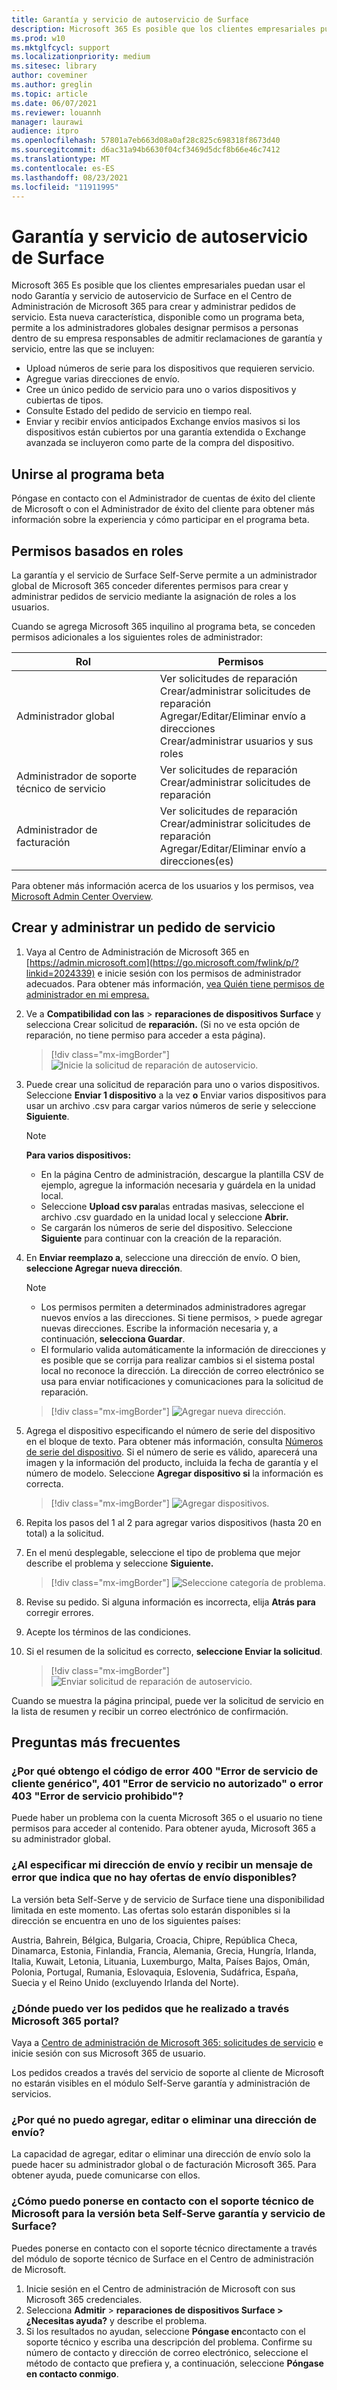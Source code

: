 ```yaml
---
title: Garantía y servicio de autoservicio de Surface
description: Microsoft 365 Es posible que los clientes empresariales puedan usar el nodo beta De garantía y servicio de Autoservicio de Surface en el Centro de administración de Microsoft para crear y administrar pedidos de servicio.
ms.prod: w10
ms.mktglfcycl: support
ms.localizationpriority: medium
ms.sitesec: library
author: coveminer
ms.author: greglin
ms.topic: article
ms.date: 06/07/2021
ms.reviewer: louannh
manager: laurawi
audience: itpro
ms.openlocfilehash: 57801a7eb663d08a0af28c825c698318f8673d40
ms.sourcegitcommit: d6ac31a94b6630f04cf3469d5dcf8b66e46c7412
ms.translationtype: MT
ms.contentlocale: es-ES
ms.lasthandoff: 08/23/2021
ms.locfileid: "11911995"
---
```

# <a name="surface-self-serve-warranty-and-service"></a>Garantía y servicio de autoservicio de Surface

Microsoft 365 Es posible que los clientes empresariales puedan usar el nodo Garantía y servicio de autoservicio de Surface en el Centro de Administración de Microsoft 365 para crear y administrar pedidos de servicio. Esta nueva característica, disponible como un programa beta, permite a los administradores globales designar permisos a personas dentro de su empresa responsables de admitir reclamaciones de garantía y servicio, entre las que se incluyen:

- Upload números de serie para los dispositivos que requieren servicio.
- Agregue varias direcciones de envío.
- Cree un único pedido de servicio para uno o varios dispositivos y cubiertas de tipos.
- Consulte Estado del pedido de servicio en tiempo real.
- Enviar y recibir envíos anticipados Exchange envíos masivos si los dispositivos están cubiertos por una garantía extendida o Exchange avanzada se incluyeron como parte de la compra del dispositivo.

## <a name="join-beta-program"></a>Unirse al programa beta

Póngase en contacto con el Administrador de cuentas de éxito del cliente de Microsoft o con el Administrador de éxito del cliente para obtener más información sobre la experiencia y cómo participar en el programa beta.

## <a name="role-based-permissions"></a>Permisos basados en roles

La garantía y el servicio de Surface Self-Serve permite a un administrador global de Microsoft 365 conceder diferentes permisos para crear y administrar pedidos de servicio mediante la asignación de roles a los usuarios.

Cuando se agrega Microsoft 365 inquilino al programa beta, se conceden permisos adicionales a los siguientes roles de administrador:

| Rol                  | Permisos                                                                                                                         |
| --------------------- | ----------------------------------------------------------------------------------------------------------------------------------- |
| Administrador global          | Ver solicitudes de reparación<br>Crear/administrar solicitudes de reparación<br>Agregar/Editar/Eliminar envío a direcciones<br>Crear/administrar usuarios y sus roles |
| Administrador de soporte técnico de servicio | Ver solicitudes de reparación<br>Crear/administrar solicitudes de reparación                                                                               |
| Administrador de facturación         | Ver solicitudes de reparación<br>Crear/administrar solicitudes de reparación<br>Agregar/Editar/Eliminar envío a direcciones(es)                                        |

Para obtener más información acerca de los usuarios y los permisos, vea [Microsoft Admin Center Overview](/microsoft-365/admin/admin-overview/about-the-admin-center).

## <a name="create-and-manage-a-service-order"></a>Crear y administrar un pedido de servicio

1. Vaya al Centro de Administración de Microsoft 365 en [https://admin.microsoft.com](https://go.microsoft.com/fwlink/p/?linkid=2024339) e inicie sesión con los permisos de administrador adecuados. Para obtener más información, [vea Quién tiene permisos de administrador en mi empresa.](/microsoft-365/business-video/admin-center-overview#who-has-admin-permissions-in-my-business)
2. Ve a **Compatibilidad con las**  >  **reparaciones de dispositivos Surface** y selecciona Crear solicitud de **reparación.** (Si no ve esta opción de reparación, no tiene permiso para acceder a esta página).

    > [!div class="mx-imgBorder"]
    > ![Inicie la solicitud de reparación de autoservicio.](images/self-serve-fig1.png)

3. Puede crear una solicitud de reparación para uno o varios dispositivos. Seleccione **Enviar 1 dispositivo** a la vez **o** Enviar varios dispositivos para usar un archivo .csv para cargar varios números de serie y seleccione **Siguiente**.

    > [!NOTE]
    > **Para varios dispositivos:**
    >
    > - En la página Centro de administración, descargue la plantilla CSV de ejemplo, agregue la información necesaria y guárdela en la unidad local.
    > - Seleccione **Upload csv para**las entradas masivas, seleccione el archivo .csv guardado en la unidad local y seleccione **Abrir.**
    > - Se cargarán los números de serie del dispositivo. Seleccione **Siguiente** para continuar con la creación de la reparación.

4. En **Enviar reemplazo a**, seleccione una dirección de envío. O bien,  **seleccione Agregar nueva dirección**.

    > [!NOTE]
    >
    > - Los permisos permiten a determinados administradores agregar nuevos envíos a las direcciones. Si tiene permisos, > puede agregar nuevas direcciones. Escribe la información necesaria y, a continuación,  **selecciona Guardar**.
    > - El formulario valida automáticamente la información de direcciones y es posible que se corrija para realizar cambios si el sistema postal local no reconoce la dirección. La dirección de correo electrónico se usa para enviar notificaciones y comunicaciones para la solicitud de reparación.

    > [!div class="mx-imgBorder"]
    > ![Agregar nueva dirección.](images/self-serve-fig2a.png)

5. Agrega el dispositivo especificando el número de serie del dispositivo en el bloque de texto. Para obtener más información, consulta [Números de serie del dispositivo](https://support.microsoft.com/help/4036293/surface-find-the-serial-number-on-surface). Si el número de serie es válido, aparecerá una imagen y la información del producto, incluida la fecha de garantía y el número de modelo. Seleccione **Agregar dispositivo si** la información es correcta.

    > [!div class="mx-imgBorder"]
    > ![Agregar dispositivos.](images/self-serve-fig2.png)

6. Repita los pasos del 1 al 2 para agregar varios dispositivos (hasta 20 en total) a la solicitud.
7. En el menú desplegable, seleccione el tipo de problema que mejor describe el problema y seleccione **Siguiente.**

    > [!div class="mx-imgBorder"]
    > ![Seleccione categoría de problema.](images/self-serve-fig3.png)

8. Revise su pedido. Si alguna información es incorrecta, elija **Atrás para** corregir errores.
9. Acepte los términos de las condiciones.
10. Si el resumen de la solicitud es correcto, **seleccione Enviar la solicitud**.

    > [!div class="mx-imgBorder"]
    > ![Enviar solicitud de reparación de autoservicio.](images/self-serve-fig4.png)

Cuando se muestra la página principal, puede ver la solicitud de servicio en la lista de resumen y recibir un correo electrónico de confirmación.

## <a name="frequently-asked-questions"></a>Preguntas más frecuentes

### <a name="why-am-i-getting-error-code-400-generic-client-service-error-401-unauthorized-service-error-or-error-403-forbidden-service-error"></a>¿Por qué obtengo el código de error 400 "Error de servicio de cliente genérico", 401 "Error de servicio no autorizado" o error 403 "Error de servicio prohibido"?

Puede haber un problema con la cuenta Microsoft 365 o el usuario no tiene permisos para acceder al contenido. Para obtener ayuda, Microsoft 365 a su administrador global.

### <a name="when-i-enter-my-shipping-address-and-i-get-an-error-message-that-no-shipping-offers-are-available"></a>¿Al especificar mi dirección de envío y recibir un mensaje de error que indica que no hay ofertas de envío disponibles?

La versión beta Self-Serve y de servicio de Surface tiene una disponibilidad limitada en este momento. Las ofertas solo estarán disponibles si la dirección se encuentra en uno de los siguientes países:

Austria, Bahrein, Bélgica, Bulgaria, Croacia, Chipre, República Checa, Dinamarca, Estonia, Finlandia, Francia, Alemania, Grecia, Hungría, Irlanda, Italia, Kuwait, Letonia, Lituania, Luxemburgo, Malta, Países Bajos, Omán, Polonia, Portugal, Rumania, Eslovaquia, Eslovenia, Sudáfrica, España, Suecia y el Reino Unido (excluyendo Irlanda del Norte).

### <a name="where-can-i-see-orders-that-i-have-placed-through-the-microsoft-365-portal"></a>¿Dónde puedo ver los pedidos que he realizado a través Microsoft 365 portal?

Vaya a [Centro de administración de Microsoft 365: solicitudes de servicio](https://admin.microsoft.com/Adminportal/Home?source=applauncher#/support/devicerepairs) e inicie sesión con sus Microsoft 365 de usuario.

Los pedidos creados a través del servicio de soporte al cliente de Microsoft no estarán visibles en el módulo Self-Serve garantía y administración de servicios.

### <a name="why-am-i-unable-to-add-edit-or-delete-a-shipping-address"></a>¿Por qué no puedo agregar, editar o eliminar una dirección de envío?

La capacidad de agregar, editar o eliminar una dirección de envío solo la puede hacer su administrador global o de facturación Microsoft 365. Para obtener ayuda, puede comunicarse con ellos.  

### <a name="how-can-i-contact-microsoft-support-for-the-surface-self-serve-warranty-and-service-beta"></a>¿Cómo puedo ponerse en contacto con el soporte técnico de Microsoft para la versión beta Self-Serve garantía y servicio de Surface?

Puedes ponerse en contacto con el soporte técnico directamente a través del módulo de soporte técnico de Surface en el Centro de administración de Microsoft.

1. Inicie sesión en el Centro de administración de Microsoft con sus Microsoft 365 credenciales.
2. Selecciona **Admitir**  >  **reparaciones de dispositivos Surface > ¿Necesitas ayuda?** y describe el problema.
3. Si los resultados no ayudan, seleccione **Póngase en**contacto con el soporte técnico y escriba una descripción del problema. Confirme su número de contacto y dirección de correo electrónico, seleccione el método de contacto que prefiera y, a continuación, seleccione **Póngase en contacto conmigo**.
